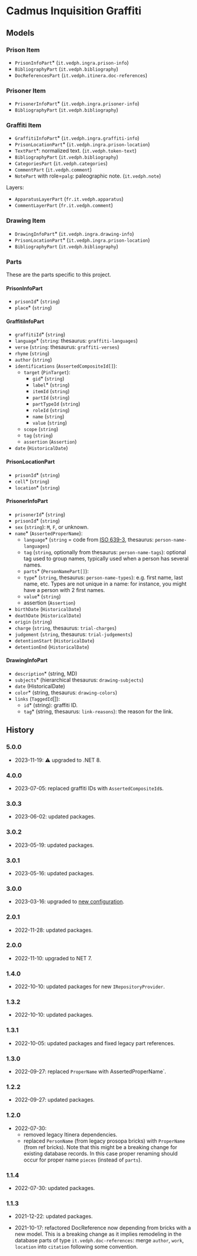 ﻿# Cadmus Inquisition Graffiti

## Models

### Prison Item

- `PrisonInfoPart`\* (`it.vedph.ingra.prison-info`)
- `BibliographyPart` (`it.vedph.bibliography`)
- `DocReferencesPart` (`it.vedph.itinera.doc-references`)

### Prisoner Item

- `PrisonerInfoPart`\* (`it.vedph.ingra.prisoner-info`)
- `BibliographyPart` (`it.vedph.bibliography`)

### Graffiti Item

- `GraffitiInfoPart`\* (`it.vedph.ingra.graffiti-info`)
- `PrisonLocationPart`\* (`it.vedph.ingra.prison-location`)
- `TextPart`\*: normalized text. (`it.vedph.token-text`)
- `BibliographyPart` (`it.vedph.bibliography`)
- `CategoriesPart`  (`it.vedph.categories`)
- `CommentPart` (`it.vedph.comment`)
- `NotePart` with role=`palg`: paleographic note. (`it.vedph.note`)

Layers:

- `ApparatusLayerPart` (`fr.it.vedph.apparatus`)
- `CommentLayerPart` (`fr.it.vedph.comment`)

### Drawing Item

- `DrawingInfoPart`\* (`it.vedph.ingra.drawing-info`)
- `PrisonLocationPart`\* (`it.vedph.ingra.prison-location`)
- `BibliographyPart` (`it.vedph.bibliography`)

### Parts

These are the parts specific to this project.

#### PrisonInfoPart

- `prisonId`\* (`string`)
- `place`\* (`string`)

#### GraffitiInfoPart

- `graffitiId`\* (`string`)
- `language`\* (`string`: thesaurus: `graffiti-languages`)
- `verse` (`string`: thesaurus: `graffiti-verses`)
- `rhyme` (`string`)
- `author` (`string`)
- `identifications` (`AssertedCompositeId[]`):
  - `target` (`PinTarget`):
	- `gid`\* (`string`)
	- `label`\* (`string`)
	- `itemId` (`string`)
	- `partId` (`string`)
	- `partTypeId` (`string`)
	- `roleId` (`string`)
	- `name` (`string`)
	- `value` (`string`)
  - `scope` (`string`)
  - `tag` (`string`)
  - `assertion` (`Assertion`)
- `date` (`HistoricalDate`)

#### PrisonLocationPart

- `prisonId`\* (`string`)
- `cell`\* (`string`)
- `location`\* (`string`)

#### PrisonerInfoPart

- `prisonerId`\* (`string`)
- `prisonId`\* (`string`)
- `sex` (`string`): `M`, `F`, or unknown.
- `name`\* (`AssertedProperName`):
  - `language`\* (`string` = code from [ISO 639-3](https://en.wikipedia.org/wiki/ISO_639-3), thesaurus: `person-name-languages`)
  - `tag` (`string`, optionally from thesaurus: `person-name-tags`): optional tag used to group names, typically used when a person has several names.
  - `parts`\* (`PersonNamePart[]`):
  - `type`\* (`string`, thesaurus: `person-name-types`): e.g. first name, last name, etc. Types are not unique in a name: for instance, you might have a person with 2 first names.
  - `value`\* (`string`)
  - assertion (`Assertion`)
- `birthDate` (`HistoricalDate`)
- `deathDate` (`HistoricalDate`)
- `origin` (`string`)
- `charge` (`string`, thesaurus: `trial-charges`)
- `judgement` (`string`, thesaurus: `trial-judgements`)
- `detentionStart` (`HistoricalDate`)
- `detentionEnd` (`HistoricalDate`)

#### DrawingInfoPart

- `description`\* (string, MD)
- `subjects`\* (hierarchical thesaurus: `drawing-subjects`)
- `date` (HistoricalDate)
- `color`\* (string, thesaurus: `drawing-colors`)
- `links` (`TaggedId`[]):
  - `id`\* (string): graffiti ID.
  - `tag`\* (string, thesaurus: `link-reasons`): the reason for the link.

## History

### 5.0.0

- 2023-11-19: ⚠️ upgraded to .NET 8.

### 4.0.0

- 2023-07-05: replaced graffiti IDs with `AssertedCompositeId`s.

### 3.0.3

- 2023-06-02: updated packages.

### 3.0.2

- 2023-05-19: updated packages.

### 3.0.1

- 2023-05-16: updated packages.

### 3.0.0

- 2023-03-16: upgraded to [new configuration](https://myrmex.github.io/overview/cadmus/dev/history/b-config/).

### 2.0.1

- 2022-11-28: updated packages.

### 2.0.0

- 2022-11-10: upgraded to NET 7.

### 1.4.0

- 2022-10-10: updated packages for new `IRepositoryProvider`.

### 1.3.2

- 2022-10-10: updated packages.

### 1.3.1

- 2022-10-05: updated packages and fixed legacy part references.

### 1.3.0

- 2022-09-27: replaced `ProperName` with AssertedProperName`.

### 1.2.2

- 2022-09-27: updated packages.

### 1.2.0

- 2022-07-30:
  - removed legacy Itinera dependencies.
  - replaced `PersonName` (from legacy prosopa bricks) with `ProperName` (from ref bricks). Note that this might be a breaking change for existing database records. In this case proper renaming should occur for proper name `pieces` (instead of `parts`).

### 1.1.4

- 2022-07-30: updated packages.

### 1.1.3

- 2021-12-22: updated packages.

- 2021-10-17: refactored DocReference now depending from bricks with a new model. This is a breaking change as it implies remodeling in the database parts of type `it.vedph.doc-references`: merge `author`, `work`, `location` into `citation` following some convention.

